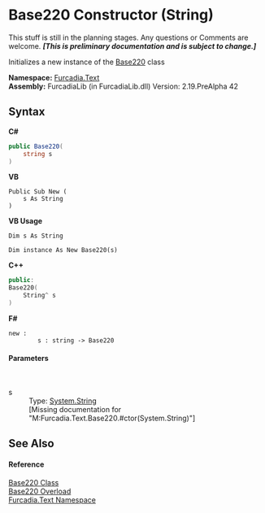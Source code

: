 # Base220 Constructor (String)
This stuff is still in the planning stages. Any questions or Comments are welcome. _**\[This is preliminary documentation and is subject to change.\]**_

Initializes a new instance of the <a href="T_Furcadia_Text_Base220">Base220</a> class

**Namespace:**&nbsp;<a href="N_Furcadia_Text">Furcadia.Text</a><br />**Assembly:**&nbsp;FurcadiaLib (in FurcadiaLib.dll) Version: 2.19.PreAlpha 42

## Syntax

**C#**<br />
``` C#
public Base220(
	string s
)
```

**VB**<br />
``` VB
Public Sub New ( 
	s As String
)
```

**VB Usage**<br />
``` VB Usage
Dim s As String

Dim instance As New Base220(s)
```

**C++**<br />
``` C++
public:
Base220(
	String^ s
)
```

**F#**<br />
``` F#
new : 
        s : string -> Base220
```


#### Parameters
&nbsp;<dl><dt>s</dt><dd>Type: <a href="http://msdn2.microsoft.com/en-us/library/s1wwdcbf" target="_blank">System.String</a><br />\[Missing <param name="s"/> documentation for "M:Furcadia.Text.Base220.#ctor(System.String)"\]</dd></dl>

## See Also


#### Reference
<a href="T_Furcadia_Text_Base220">Base220 Class</a><br /><a href="Overload_Furcadia_Text_Base220__ctor">Base220 Overload</a><br /><a href="N_Furcadia_Text">Furcadia.Text Namespace</a><br />
